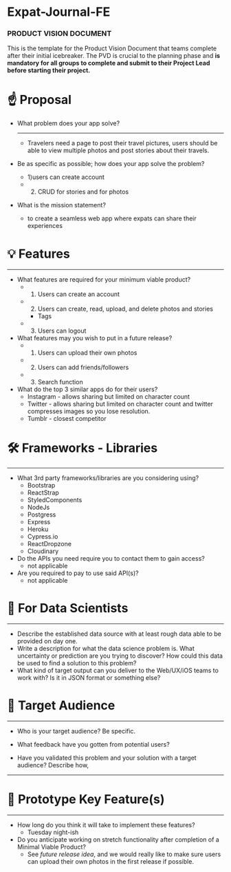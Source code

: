 # Expat-Journal-FE

### PRODUCT VISION DOCUMENT

This is the template for the Product Vision Document that teams complete after their initial icebreaker. The PVD is crucial to the planning phase and **is mandatory for all groups to complete and submit to their Project Lead before starting their project.**

# ☝️ Proposal

- What problem does your app solve?

    ---

    - Travelers need a page to post their travel pictures, users should be able to view multiple photos and post stories about their travels.
- Be as specific as possible; how does your app solve the problem?
    - 1)users can create account
    - 2) CRUD for stories and for photos
- What is the mission statement?
    - to create a seamless web app where expats can share their experiences

# 💡 Features

---

- What features are required for your minimum viable product?
    - 1) Users can create an account
    - 2) Users can create, read, upload, and delete photos and stories
        - Tags
    - 3) Users can logout
- What features may you wish to put in a future release?
    - 1) Users can upload their own photos
    - 2) Users can add friends/followers
    - 3) Search function
- What do the top 3 similar apps do for their users?
    - Instagram - allows sharing but limited on character count
    - Twitter - allows sharing but limited on character count and twitter compresses images so you lose resolution.
    - Tumblr - closest competitor

# 🛠 Frameworks - Libraries

---

- What 3rd party frameworks/libraries are you considering using?
    - Bootstrap
    - ReactStrap
    - StyledComponents
    - NodeJs
    - Postgress
    - Express
    - Heroku
    - Cypress.io
    - ReactDropzone
    - Cloudinary
- Do the APIs you need require you to contact them to gain access?
    - not applicable
- Are you required to pay to use said API(s)?
    - not applicable

# 🧮  For Data Scientists

---

- Describe the established data source with at least rough data able to be provided on day one.
- Write a description for what the data science problem is. What uncertainty or prediction are you trying to discover? How could this data be used to find a solution to this problem?
- What kind of target output can you deliver to the Web/UX/iOS teams to work with? Is it in JSON format or something else?

# 🎯 Target Audience

---

- Who is your target audience? Be specific.

- What feedback have you gotten from potential users?
- Have you validated this problem and your solution with a target audience? Describe how,

---

# 🔑 Prototype Key Feature(s)

---

- How long do you think it will take to implement these features?
    - Tuesday night-ish
- Do you anticipate working on stretch functionality after completion of a Minimal Viable Product?
    - See *future release idea*, and we would really like to make sure users can upload their own photos in the first release if possible.
